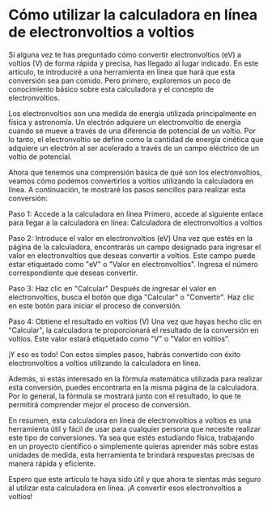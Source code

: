 Cómo utilizar la calculadora en línea de electronvoltios a voltios
==================================================================

Si alguna vez te has preguntado cómo convertir electronvoltios (eV) a voltios (V) de forma rápida y precisa, has llegado al lugar indicado. En este artículo, te introduciré a una herramienta en línea que hará que esta conversión sea pan comido. Pero primero, exploremos un poco de conocimiento básico sobre esta calculadora y el concepto de electronvoltios.

Los electronvoltios son una medida de energía utilizada principalmente en física y astronomía. Un electrón adquiere un electronvoltio de energía cuando se mueve a través de una diferencia de potencial de un voltio. Por lo tanto, el electronvoltio se define como la cantidad de energía cinética que adquiere un electrón al ser acelerado a través de un campo eléctrico de un voltio de potencial.

Ahora que tenemos una comprensión básica de qué son los electronvoltios, veamos cómo podemos convertirlos a voltios utilizando la calculadora en línea. A continuación, te mostraré los pasos sencillos para realizar esta conversión:

Paso 1: Accede a la calculadora en línea Primero, accede al siguiente enlace para llegar a la calculadora en línea: Calculadora de electronvoltios a voltios

Paso 2: Introduce el valor en electronvoltios (eV) Una vez que estés en la página de la calculadora, encontrarás un campo designado para ingresar el valor en electronvoltios que deseas convertir a voltios. Este campo puede estar etiquetado como "eV" o "Valor en electronvoltios". Ingresa el número correspondiente que deseas convertir.

Paso 3: Haz clic en "Calcular" Después de ingresar el valor en electronvoltios, busca el botón que diga "Calcular" o "Convertir". Haz clic en este botón para iniciar el proceso de conversión.

Paso 4: Obtiene el resultado en voltios (V) Una vez que hayas hecho clic en "Calcular", la calculadora te proporcionará el resultado de la conversión en voltios. Este valor estará etiquetado como "V" o "Valor en voltios".

¡Y eso es todo! Con estos simples pasos, habrás convertido con éxito electronvoltios a voltios utilizando la calculadora en línea.

Además, si estás interesado en la fórmula matemática utilizada para realizar esta conversión, puedes encontrarla en la misma página de la calculadora. Por lo general, la fórmula se mostrará junto con el resultado, lo que te permitirá comprender mejor el proceso de conversión.

En resumen, esta calculadora en línea de electronvoltios a voltios es una herramienta útil y fácil de usar para cualquier persona que necesite realizar este tipo de conversiones. Ya sea que estés estudiando física, trabajando en un proyecto científico o simplemente quieras aprender más sobre estas unidades de medida, esta herramienta te brindará respuestas precisas de manera rápida y eficiente.

Espero que este artículo te haya sido útil y que ahora te sientas más seguro al utilizar esta calculadora en línea. ¡A convertir esos electronvoltios a voltios!